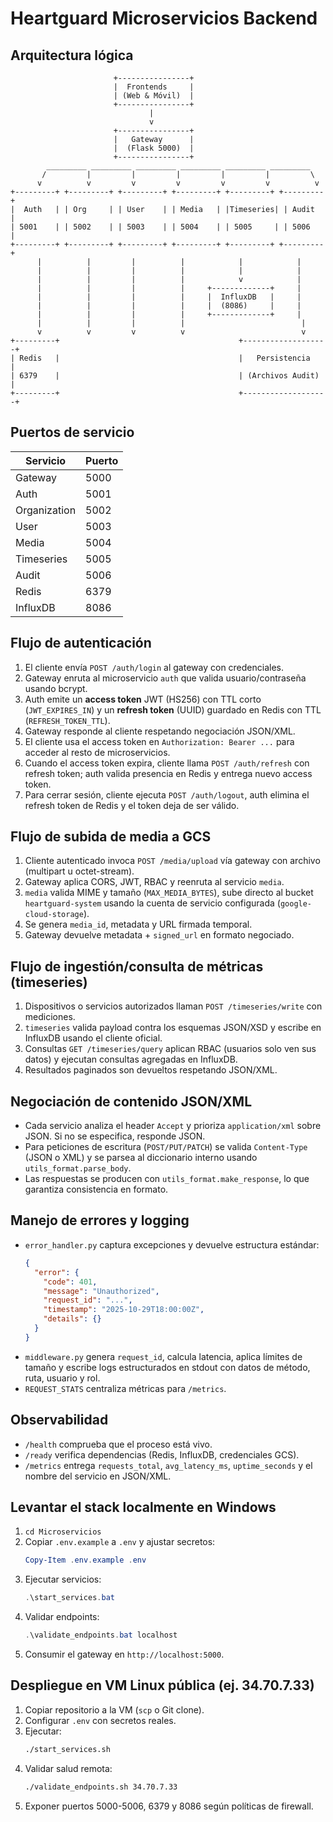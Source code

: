 # Heartguard Microservicios Backend

## Arquitectura lógica
```
                       +----------------+
                       |  Frontends     |
                       | (Web & Móvil)  |
                       +----------------+
                               |
                               v
                       +----------------+
                       |   Gateway      |
                       |  (Flask 5000)  |
                       +----------------+
        _________ _________ _________ _________ _________ _________
       /         |         |         |         |         |         \
      v          v         v         v         v         v          v
+---------+ +---------+ +---------+ +---------+ +---------+ +---------+
|  Auth   | | Org     | | User    | | Media   | |Timeseries| | Audit   |
| 5001    | | 5002    | | 5003    | | 5004    | | 5005     | | 5006    |
+---------+ +---------+ +---------+ +---------+ +---------+ +---------+
      |          |         |          |            |            |
      |          |         |          |            |            |
      |          |         |          |            v            |
      |          |         |          |     +-------------+     |
      |          |         |          |     |  InfluxDB   |     |
      |          |         |          |     |  (8086)     |     |
      |          |         |          |     +-------------+     |
      |          |         |          |                          |
      v          v         v          v                          v
+---------+                                        +-------------------+
| Redis   |                                        |   Persistencia    |
| 6379    |                                        | (Archivos Audit)  |
+---------+                                        +-------------------+
```

## Puertos de servicio

| Servicio     | Puerto |
|--------------|--------|
| Gateway      | 5000   |
| Auth         | 5001   |
| Organization | 5002   |
| User         | 5003   |
| Media        | 5004   |
| Timeseries   | 5005   |
| Audit        | 5006   |
| Redis        | 6379   |
| InfluxDB     | 8086   |

## Flujo de autenticación
1. El cliente envía `POST /auth/login` al gateway con credenciales.
2. Gateway enruta al microservicio `auth` que valida usuario/contraseña usando bcrypt.
3. Auth emite un **access token** JWT (HS256) con TTL corto (`JWT_EXPIRES_IN`) y un **refresh token** (UUID) guardado en Redis con TTL (`REFRESH_TOKEN_TTL`).
4. Gateway responde al cliente respetando negociación JSON/XML.
5. El cliente usa el access token en `Authorization: Bearer ...` para acceder al resto de microservicios.
6. Cuando el access token expira, cliente llama `POST /auth/refresh` con refresh token; auth valida presencia en Redis y entrega nuevo access token.
7. Para cerrar sesión, cliente ejecuta `POST /auth/logout`, auth elimina el refresh token de Redis y el token deja de ser válido.

## Flujo de subida de media a GCS
1. Cliente autenticado invoca `POST /media/upload` vía gateway con archivo (multipart u octet-stream).
2. Gateway aplica CORS, JWT, RBAC y reenruta al servicio `media`.
3. `media` valida MIME y tamaño (`MAX_MEDIA_BYTES`), sube directo al bucket `heartguard-system` usando la cuenta de servicio configurada (`google-cloud-storage`).
4. Se genera `media_id`, metadata y URL firmada temporal.
5. Gateway devuelve metadata + `signed_url` en formato negociado.

## Flujo de ingestión/consulta de métricas (timeseries)
1. Dispositivos o servicios autorizados llaman `POST /timeseries/write` con mediciones.
2. `timeseries` valida payload contra los esquemas JSON/XSD y escribe en InfluxDB usando el cliente oficial.
3. Consultas `GET /timeseries/query` aplican RBAC (usuarios solo ven sus datos) y ejecutan consultas agregadas en InfluxDB.
4. Resultados paginados son devueltos respetando JSON/XML.

## Negociación de contenido JSON/XML
- Cada servicio analiza el header `Accept` y prioriza `application/xml` sobre JSON. Si no se especifica, responde JSON.
- Para peticiones de escritura (`POST/PUT/PATCH`) se valida `Content-Type` (JSON o XML) y se parsea al diccionario interno usando `utils_format.parse_body`.
- Las respuestas se producen con `utils_format.make_response`, lo que garantiza consistencia en formato.

## Manejo de errores y logging
- `error_handler.py` captura excepciones y devuelve estructura estándar:
  ```json
  {
    "error": {
      "code": 401,
      "message": "Unauthorized",
      "request_id": "...",
      "timestamp": "2025-10-29T18:00:00Z",
      "details": {}
    }
  }
  ```
- `middleware.py` genera `request_id`, calcula latencia, aplica límites de tamaño y escribe logs estructurados en stdout con datos de método, ruta, usuario y rol.
- `REQUEST_STATS` centraliza métricas para `/metrics`.

## Observabilidad
- `/health` comprueba que el proceso está vivo.
- `/ready` verifica dependencias (Redis, InfluxDB, credenciales GCS).
- `/metrics` entrega `requests_total`, `avg_latency_ms`, `uptime_seconds` y el nombre del servicio en JSON/XML.

## Levantar el stack localmente en Windows
1. `cd Microservicios`
2. Copiar `.env.example` a `.env` y ajustar secretos:
   ```powershell
   Copy-Item .env.example .env
   ```
3. Ejecutar servicios:
   ```powershell
   .\start_services.bat
   ```
4. Validar endpoints:
   ```powershell
   .\validate_endpoints.bat localhost
   ```
5. Consumir el gateway en `http://localhost:5000`.

## Despliegue en VM Linux pública (ej. 34.70.7.33)
1. Copiar repositorio a la VM (`scp` o Git clone).
2. Configurar `.env` con secretos reales.
3. Ejecutar:
   ```bash
   ./start_services.sh
   ```
4. Validar salud remota:
   ```bash
   ./validate_endpoints.sh 34.70.7.33
   ```
5. Exponer puertos 5000-5006, 6379 y 8086 según políticas de firewall.

